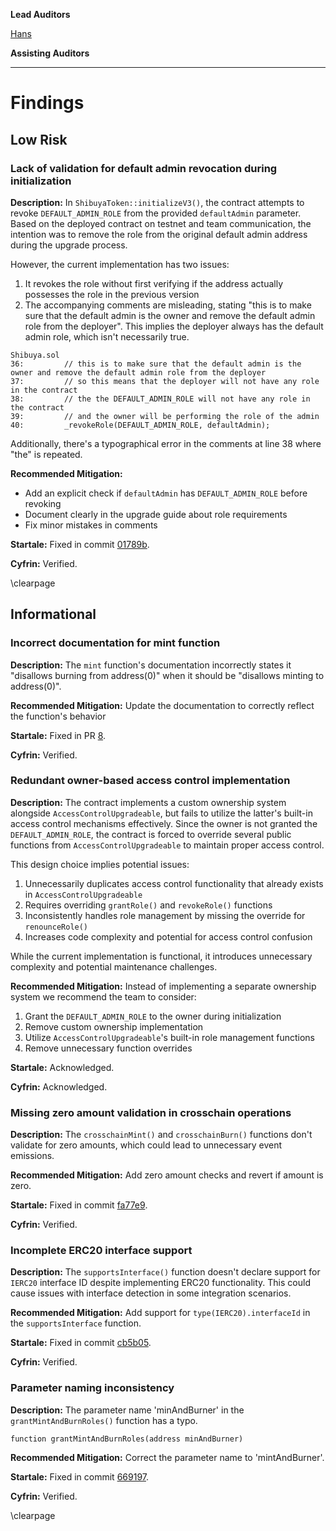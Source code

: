 **Lead Auditors**

[Hans](https://twitter.com/hansfriese)

**Assisting Auditors**



---

# Findings
## Low Risk


### Lack of validation for default admin revocation during initialization

**Description:** In `ShibuyaToken::initializeV3()`, the contract attempts to revoke `DEFAULT_ADMIN_ROLE` from the provided `defaultAdmin` parameter. Based on the deployed contract on testnet and team communication, the intention was to remove the role from the original default admin address during the upgrade process.

However, the current implementation has two issues:
1. It revokes the role without first verifying if the address actually possesses the role in the previous version
2. The accompanying comments are misleading, stating "this is to make sure that the default admin is the owner and remove the default admin role from the deployer". This implies the deployer always has the default admin role, which isn't necessarily true.

```solidity
Shibuya.sol
36:         // this is to make sure that the default admin is the owner and remove the default admin role from the deployer
37:         // so this means that the deployer will not have any role in the contract
38:         // the the DEFAULT_ADMIN_ROLE will not have any role in the contract
39:         // and the owner will be performing the role of the admin
40:         _revokeRole(DEFAULT_ADMIN_ROLE, defaultAdmin);
```

Additionally, there's a typographical error in the comments at line 38 where "the" is repeated.

**Recommended Mitigation:**
- Add an explicit check if `defaultAdmin` has `DEFAULT_ADMIN_ROLE` before revoking
- Document clearly in the upgrade guide about role requirements
- Fix minor mistakes in comments

**Startale:** Fixed in commit [01789b](https://github.com/StartaleLabs/ccip-contracts-registration/commit/01789b01cb654607c91f011a3ea768ebfc486a14).

**Cyfrin:** Verified.

\clearpage
## Informational


### Incorrect documentation for mint function

**Description:** The `mint` function's documentation incorrectly states it "disallows burning from address(0)" when it should be "disallows minting to address(0)".

**Recommended Mitigation:** Update the documentation to correctly reflect the function's behavior

**Startale:** Fixed in PR [8](https://github.com/StartaleLabs/ccip-contracts-registration/pull/8).

**Cyfrin:** Verified.


### Redundant owner-based access control implementation

**Description:** The contract implements a custom ownership system alongside `AccessControlUpgradeable`, but fails to utilize the latter's built-in access control mechanisms effectively. Since the owner is not granted the `DEFAULT_ADMIN_ROLE`, the contract is forced to override several public functions from `AccessControlUpgradeable` to maintain proper access control.

This design choice implies potential issues:
1. Unnecessarily duplicates access control functionality that already exists in `AccessControlUpgradeable`
2. Requires overriding `grantRole()` and `revokeRole()` functions
3. Inconsistently handles role management by missing the override for `renounceRole()`
4. Increases code complexity and potential for access control confusion

While the current implementation is functional, it introduces unnecessary complexity and potential maintenance challenges.

**Recommended Mitigation:** Instead of implementing a separate ownership system we recommend the team to consider:
1. Grant the `DEFAULT_ADMIN_ROLE` to the owner during initialization
2. Remove custom ownership implementation
3. Utilize `AccessControlUpgradeable`'s built-in role management functions
4. Remove unnecessary function overrides

**Startale:** Acknowledged.

**Cyfrin:** Acknowledged.


### Missing zero amount validation in crosschain operations

**Description:** The `crosschainMint()` and `crosschainBurn()` functions don't validate for zero amounts, which could lead to unnecessary event emissions.

**Recommended Mitigation:** Add zero amount checks and revert if amount is zero.

**Startale:** Fixed in commit [fa77e9](https://github.com/StartaleLabs/ccip-contracts-registration/commit/fa77e9745ed943ba940a6523b441a67111355c1c).

**Cyfrin:** Verified.


### Incomplete ERC20 interface support

**Description:** The `supportsInterface()` function doesn't declare support for `IERC20` interface ID despite implementing ERC20 functionality.
This could cause issues with interface detection in some integration scenarios.

**Recommended Mitigation:** Add support for `type(IERC20).interfaceId` in the `supportsInterface` function.

**Startale:** Fixed in commit [cb5b05](https://github.com/StartaleLabs/ccip-contracts-registration/commit/cb5b05c4f09b449aa46b5e6290456f9f94cdb09f).

**Cyfrin:** Verified.



### Parameter naming inconsistency

**Description:** The parameter name 'minAndBurner' in the `grantMintAndBurnRoles()` function has a typo.

```solidity
function grantMintAndBurnRoles(address minAndBurner)
```

**Recommended Mitigation:** Correct the parameter name to 'mintAndBurner'.

**Startale:** Fixed in commit [669197](https://github.com/StartaleLabs/ccip-contracts-registration/commit/669197f945405f9805e90cc6fe49552c5f6e037a).

**Cyfrin:** Verified.


\clearpage